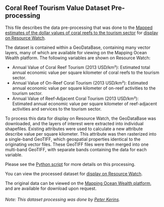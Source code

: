 ## Coral Reef Tourism Value Dataset Pre-processing
This file describes the data pre-processing that was done to the [Mapped estimates of the dollar values of coral reefs to the tourism sector](http://maps.oceanwealth.org/) for [display on Resource Watch](https://resourcewatch.org/data/explore/).

The dataset is contained within a GeoDataBase, containing many vector layers, many of which are available for viewing on the Mapping Ocean Wealth platform. The following variables are shown on Resource Watch:
- Annual Value of Coral Reef Tourism (2013 USD/km²): Estimated total annual economic value per square kilometer of coral reefs to the tourism sector.
- Annual Value of On-Reef Coral Tourism (2013 USD/km²): Estimated annual economic value per square kilometer of on-reef activities to the tourism sector.
- Annual Value of Reef-Adjacent Coral Tourism (2013 USD/km²): Estimated annual economic value per square kilometer of reef-adjacent activities and services to the tourism sector.

To process this data for display on Resource Watch, the GeoDataBase was downloaded, and the layers of interest were extracted into individual shapefiles. Existing attributes were used to calculate a new attribute describe value per square kilometer. This attribute was then rasterized into a single-band GeoTIFF, which geospatial properties identical to the originating vector files. These GeoTIFF files were then merged into one multi-band GeoTIFF, with separate bands containing the data for each variable.

Please see the [Python script](https://github.com/resource-watch/data-pre-processing/blob/master/ocn_012_coral_reef_tourism_value/ocn_012_coral_reef_tourism_value.py) for more details on this processing.

You can view the processed dataset for [display on Resource Watch](https://resourcewatch.org/data/explore/ocn013-Coral-Reef-Tourism-Value).

The original data can be viewed on the [Mapping Ocean Wealth platform](http://maps.oceanwealth.org/), and are available for download upon request.

###### Note: This dataset processing was done by [Peter Kerins](https://www.wri.org/profile/peter-kerins).
